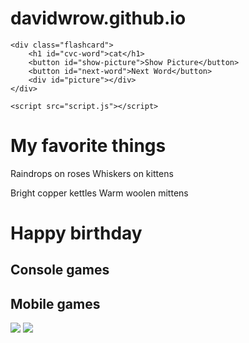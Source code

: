 # davidwrow.github.io
<!DOCTYPE html>
<html lang="en">
<head>
    <meta charset="UTF-8">
    <title>flash cards</title>
    <link rel="stylesheet" href="styles.css">
</head>
<body>

    <div class="flashcard">
        <h1 id="cvc-word">cat</h1>
        <button id="show-picture">Show Picture</button>
        <button id="next-word">Next Word</button>
        <div id="picture"></div>
    </div>

    <script src="script.js"></script>
</body>
</html>
<h1>My favorite things</h1>
<p>Raindrops on roses Whiskers on kittens</p>
<p>Bright copper kettles Warm woolen mittens</p>

<h1>
Happy birthday</h1>
<h2>
Console games</h2>
<h2>
Mobile games</h2>
<img src="https://mimo.app/i/dog.png">
<img src="https://mimo.app/i/cat.png">
